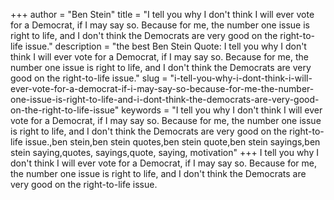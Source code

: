 +++
author = "Ben Stein"
title = "I tell you why I don't think I will ever vote for a Democrat, if I may say so. Because for me, the number one issue is right to life, and I don't think the Democrats are very good on the right-to-life issue."
description = "the best Ben Stein Quote: I tell you why I don't think I will ever vote for a Democrat, if I may say so. Because for me, the number one issue is right to life, and I don't think the Democrats are very good on the right-to-life issue."
slug = "i-tell-you-why-i-dont-think-i-will-ever-vote-for-a-democrat-if-i-may-say-so-because-for-me-the-number-one-issue-is-right-to-life-and-i-dont-think-the-democrats-are-very-good-on-the-right-to-life-issue"
keywords = "I tell you why I don't think I will ever vote for a Democrat, if I may say so. Because for me, the number one issue is right to life, and I don't think the Democrats are very good on the right-to-life issue.,ben stein,ben stein quotes,ben stein quote,ben stein sayings,ben stein saying,quotes, sayings,quote, saying, motivation"
+++
I tell you why I don't think I will ever vote for a Democrat, if I may say so. Because for me, the number one issue is right to life, and I don't think the Democrats are very good on the right-to-life issue.
